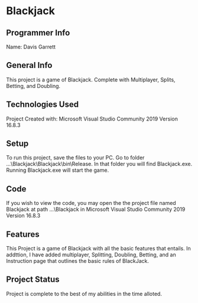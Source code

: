 # Blackjack
## Programmer Info
Name: Davis Garrett

## General Info
This project is a game of Blackjack. Complete with Multiplayer, Splits, Betting, and Doubling.
## Technologies Used
Project Created with:
Microsoft Visual Studio Community 2019 Version 16.8.3

## Setup
To run this project, save the files to your PC. 
Go to folder ...\Blackjack\Blackjack\bin\Release. 
In that folder you will find Blackjack.exe. 
Running Blackjack.exe will start the game.

## Code
If you wish to view the code, you may open the the project file named Blackjack at path ...\Blackjack in Microsoft Visual Studio Community 2019 Version 16.8.3

## Features
This Project is a game of Blackjack with all the basic features that entails. 
In addttion, I have added multiplayer, Splitting, Doubling, Betting, and an Instruction page that outlines the basic rules of BlackJack.

## Project Status
Project is complete to the best of my abilities in the time alloted.
